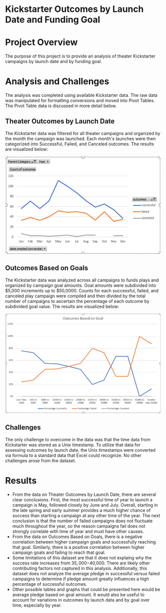 # Kickstarter Outcomes by Launch Date and Funding Goal

# Project Overview
The purpose of this project is to provide an analysis of theater Kickstarter campaigns by launch date and by funding goal. 

# Analysis and Challenges
The analysis was completed using available Kickstarter data. The raw data was manipulated for formatting conversions and moved into Pivot Tables. The Pivot Table data is discussed in more detail below.

## Theater Outcomes by Launch Date
The Kickstarter data was filtered for all theater campaigns and organized by the month the campaign was launched. Each month's launches were then categorized into Successful, Failed, and Canceled outcomes. The results are visualized below:

![image](https://raw.githubusercontent.com/CarlS2rt/kickstarter-analysis/main/Theater_Outcomes_vs_Launch.PNG)

## Outcomes Based on Goals
The Kickstarter data was analyzed across all campaigns to funds plays and organized by campaign goal amounts. Goal amounts were subdivided into $5,000 increments up to $50,0000. Counts for each successful, failed, and canceled play campaign were compiled and then divided by the total number of campaigns to ascertain the percentage of each outcome by 
subdivided goal value. The results are visualized below:

![image](https://raw.githubusercontent.com/CarlS2rt/kickstarter-analysis/main/Outcomes_vs_Goals.PNG)

## Challenges
The only challenge to overcome in the data was that the time data from Kickstarter was stored as a Unix timestamp. To utilize that data for assessing outcomes by launch date, the Unix timestamps were converted via formula to a standard data that Excel could recognize. No other challenges arose from the dataset.

# Results
* From the data on Theater Outcomes by Launch Date, there are several clear conclusions. First, the most successful time of year to launch a campaign is May, followed closely by June and July. Overall, starting in the late spring and early summer provides a much higher chance of success than starting a campaign at any other time of the year. The next conclusion is that the number of failed campaigns does not fluctuate much throughout the year, so the reason campaigns fail does not strongly correlate with time of year and must have other causes. 
* From the data on Outcomes Based on Goals, there is a negative correlation between higher campaign goals and successfully reaching that goal. Similarly, there is a positive correlation between higher campaign goals and failing to reach that goal. 
* Some limitations of this dataset are that it does not explaing why the success rate increases from $35,000-$40,000. There are likely other contributing factors not captured in this analysis. Additionally, this dataset does not analyze the average pledge in successful versus failed campaigns to determine if pledge amount greatly influences a high percentage of successful outcomes. 
* Other possible tables and graphs that could be presented here would be average pledge based on goal amount. It would also be useful to account for variations in outcomes by launch data and by goal over time, especially by year. 
